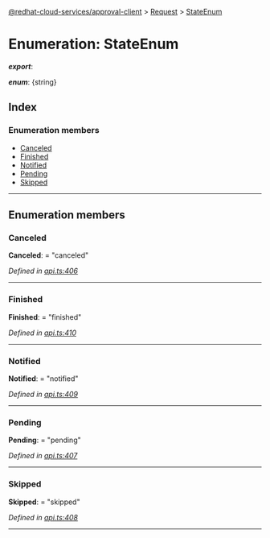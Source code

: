 [@redhat-cloud-services/approval-client](../README.md) > [Request](../modules/request.md) > [StateEnum](../enums/request.stateenum.md)

# Enumeration: StateEnum

*__export__*: 

*__enum__*: {string}

## Index

### Enumeration members

* [Canceled](request.stateenum.md#canceled)
* [Finished](request.stateenum.md#finished)
* [Notified](request.stateenum.md#notified)
* [Pending](request.stateenum.md#pending)
* [Skipped](request.stateenum.md#skipped)

---

## Enumeration members

<a id="canceled"></a>

###  Canceled

**Canceled**:  = "canceled"

*Defined in [api.ts:406](https://github.com/RedHatInsights/javascript-clients/blob/master/packages/approval/api.ts#L406)*

___
<a id="finished"></a>

###  Finished

**Finished**:  = "finished"

*Defined in [api.ts:410](https://github.com/RedHatInsights/javascript-clients/blob/master/packages/approval/api.ts#L410)*

___
<a id="notified"></a>

###  Notified

**Notified**:  = "notified"

*Defined in [api.ts:409](https://github.com/RedHatInsights/javascript-clients/blob/master/packages/approval/api.ts#L409)*

___
<a id="pending"></a>

###  Pending

**Pending**:  = "pending"

*Defined in [api.ts:407](https://github.com/RedHatInsights/javascript-clients/blob/master/packages/approval/api.ts#L407)*

___
<a id="skipped"></a>

###  Skipped

**Skipped**:  = "skipped"

*Defined in [api.ts:408](https://github.com/RedHatInsights/javascript-clients/blob/master/packages/approval/api.ts#L408)*

___

